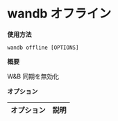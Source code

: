 
# wandb オフライン

**使用方法**

`wandb offline [OPTIONS]`

**概要**

W&B 同期を無効化

**オプション**

| **オプション** | **説明** |
| :--- | :--- |
